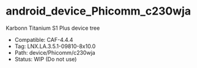 # android_device_Phicomm_c230wja
Karbonn Titanium S1 Plus device tree
- Compatible: CAF-4.4.4
- Tag: LNX.LA.3.5.1-09810-8x10.0
- Path: device/Phicomm/c230wja
- Status: WIP (Do not use)